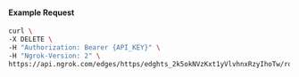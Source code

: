 <!-- Code generated for API Clients. DO NOT EDIT. -->

#### Example Request

```bash
curl \
-X DELETE \
-H "Authorization: Bearer {API_KEY}" \
-H "Ngrok-Version: 2" \
https://api.ngrok.com/edges/https/edghts_2k5okNVzKxt1yVlvhnxRzyIhoTw/routes/edghtsrt_2k5okKjdbxP5jOSGTJPMRLlZPuG/backend
```
